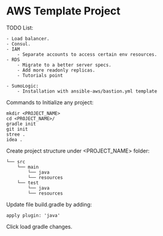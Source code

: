 # AWS Template Project

TODO List:
    
    - Load balancer.
    - Consul.
    - IAM
        - Separate accounts to access certain env resources.
    - RDS 
        - Migrate to a better server specs.
        - Add more readonly replicas. 
        - Tutorials point 
        
    - SumoLogic:
        - Installation with ansible-aws/bastion.yml template    

Commands to Initialize any project:

    mkdir <PROJECT_NAME>
    cd <PROJECT_NAME>/
    gradle init
    git init
    stree .
    idea .


Create project structure under <PROJECT_NAME> folder:

    └── src
        └── main
            └── java    
            └── resources
        └── test
            └── java    
            └── resources



Update file build.gradle by adding:
    
    apply plugin: 'java'

Click load gradle changes. 







